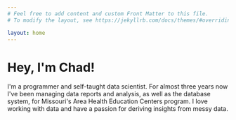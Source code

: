```yaml
---
# Feel free to add content and custom Front Matter to this file.
# To modify the layout, see https://jekyllrb.com/docs/themes/#overriding-theme-defaults

layout: home
---
```

# Hey, I'm Chad!

I'm a programmer and self-taught data scientist. For almost three years now I've been managing data reports and analysis, as well as the database system, for Missouri's Area Health Education Centers program. I love working with data and have a passion for deriving insights from messy data.
